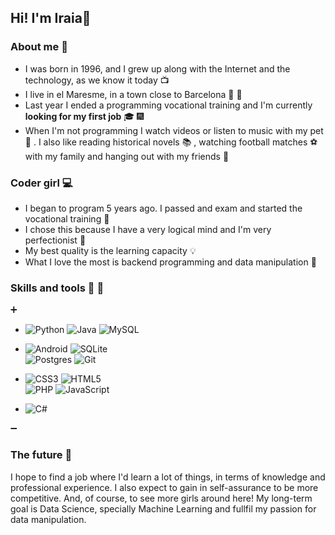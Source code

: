 ## Hi! I'm Iraia👋

### About me :raising_hand: 
- I was born in 1996, and I grew up along with the Internet and the technology, as we know it today :tv:         
- I live in el Maresme, in a town close to Barcelona :sunrise: :sunrise_over_mountains:         
- Last year I ended a programming vocational training and I'm currently **looking for my first job** :mortar_board: :fireworks:   
- When I'm not programming I watch videos or listen to music with my pet :dog: . I also like reading historical novels :books: , watching football matches :soccer:
with my family and hanging out with my friends :dancer:   

### Coder girl :computer:
- I began to program 5 years ago. I passed and exam and started the vocational training :memo:   
- I chose this because I have a very logical mind and I'm very perfectionist :triangular_ruler:    
- My best quality is the learning capacity :bulb:    
- What I love the most is backend programming and data manipulation :file_folder:   

### Skills and tools :dart: :wrench:          
:heavy_plus_sign:      
- <img alt="Python" src="https://img.shields.io/badge/python%20-%2314354C.svg?&style=for-the-badge&logo=python&logoColor=white"/>  <img alt="Java" src="https://img.shields.io/badge/java-%23ED8B00.svg?&style=for-the-badge&logo=java&logoColor=white"/>  <img alt="MySQL" src="https://img.shields.io/badge/mysql-%2300f.svg?&style=for-the-badge&logo=mysql&logoColor=white"/>             

- <img alt="Android" src="https://img.shields.io/badge/Android-3DDC84?style=for-the-badge&logo=android&logoColor=white" /> <img alt="SQLite" src    ="https://img.shields.io/badge/sqlite-%2307405e.svg?&style=for-the-badge&logo=sqlite&logoColor=white"/>   
  <img alt="Postgres" src ="https://img.shields.io/badge/postgres-%23316192.svg?&style=for-the-badge&logo=postgresql&logoColor=white"/>  <img alt="Git" src="https://img.shields.io/badge/git%20-%23F05033.svg?&style=for-the-badge&logo=git&logoColor=white"/>       

- <img alt="CSS3" src="https://img.shields.io/badge/css3%20-%231572B6.svg?&style=for-the-badge&logo=css3&logoColor=white"/>   <img alt="HTML5" src="https://img.shields.io/badge/html5%20-%23E34F26.svg?&style=for-the-badge&logo=html5&logoColor=white"/>          
  <img alt="PHP" src="https://img.shields.io/badge/php-%23777BB4.svg?&style=for-the-badge&logo=php&logoColor=white"/>   <img alt="JavaScript" src="https://img.shields.io/badge/javascript%20-%23323330.svg?&style=for-the-badge&logo=javascript&logoColor=%23F7DF1E"/>         

- <img alt="C#" src="https://img.shields.io/badge/c%23%20-%23239120.svg?&style=for-the-badge&logo=c-sharp&logoColor=white"/>   
:heavy_minus_sign:     

### The future :crystal_ball:    
I hope to find a job where I'd learn a lot of things, in terms of knowledge and professional experience. I also expect to gain in self-assurance to be more competitive. And, of course, to see more girls around here! My long-term goal is Data Science, specially Machine Learning and fullfil my passion for data manipulation.
